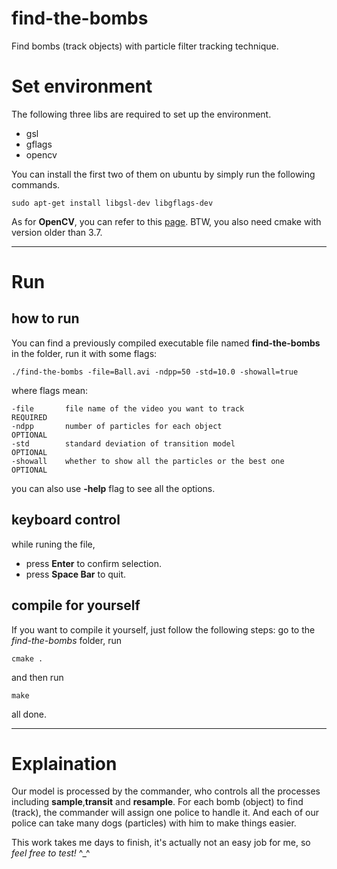 # find-the-bombs
Find bombs (track objects) with particle filter tracking technique.

# Set environment
The following three libs are required to set up the environment.
- gsl
- gflags
- opencv

You can install the first two of them on ubuntu by simply run the following commands.
```shell
sudo apt-get install libgsl-dev libgflags-dev
```
As for **OpenCV**, you can refer to this [page](http://www.jianshu.com/p/e12c5d993984). 
BTW, you also need cmake with version older than 3.7.

---

# Run
## how to run
You can find a previously compiled executable file named **find-the-bombs** in the folder, run it with some flags:

```shell
./find-the-bombs -file=Ball.avi -ndpp=50 -std=10.0 -showall=true
```
where flags mean:
```
-file       file name of the video you want to track            REQUIRED
-ndpp       number of particles for each object                 OPTIONAL
-std        standard deviation of transition model              OPTIONAL
-showall    whether to show all the particles or the best one   OPTIONAL
```
you can also use **-help** flag to see all the options.

## keyboard control
while runing the file,
- press **Enter** to confirm selection.
- press **Space Bar** to quit.

## compile for yourself
If you want to compile it yourself, just follow the following steps:
go to the *find-the-bombs* folder, run 
```shell
cmake .
```
and then run
```shell
make
```
all done.

---

# Explaination
Our model is processed by the commander, who controls all the processes including **sample**,**transit** and **resample**. For each bomb (object) to find (track), the commander will assign one police to handle it. And each of our police can take many dogs (particles) with him to make things easier.

This work takes me days to finish, it's actually not an easy job for me, so *feel free to test!*  ^_^
